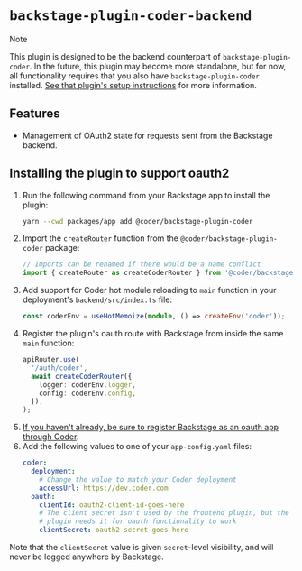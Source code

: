 # `backstage-plugin-coder-backend`

> [!NOTE]
> This plugin is designed to be the backend counterpart of `backstage-plugin-coder`. In the future, this plugin may become more standalone, but for now, all functionality requires that you also have `backstage-plugin-coder` installed. [See that plugin's setup instructions](../backstage-plugin-coder/README.md#setup) for more information.

## Features

- Management of OAuth2 state for requests sent from the Backstage backend.

## Installing the plugin to support oauth2

1. Run the following command from your Backstage app to install the plugin:
   ```bash
   yarn --cwd packages/app add @coder/backstage-plugin-coder
   ```
2. Import the `createRouter` function from the `@coder/backstage-plugin-coder` package:
   ```ts
   // Imports can be renamed if there would be a name conflict
   import { createRouter as createCoderRouter } from '@coder/backstage-plugin-coder-backend';
   ```
3. Add support for Coder hot module reloading to `main` function in your deployment's `backend/src/index.ts` file:
   ```ts
   const coderEnv = useHotMemoize(module, () => createEnv('coder'));
   ```
4. Register the plugin's oauth route with Backstage from inside the same `main` function:
   ```ts
   apiRouter.use(
     '/auth/coder',
     await createCoderRouter({
       logger: coderEnv.logger,
       config: coderEnv.config,
     }),
   );
   ```
5. [If you haven't already, be sure to register Backstage as an oauth app through Coder](https://coder.com/docs/admin/integrations/oauth2-provider).
6. Add the following values to one of your `app-config.yaml` files:
   ```yaml
   coder:
     deployment:
       # Change the value to match your Coder deployment
       accessUrl: https://dev.coder.com
     oauth:
       clientId: oauth2-client-id-goes-here
       # The client secret isn't used by the frontend plugin, but the backend
       # plugin needs it for oauth functionality to work
       clientSecret: oauth2-secret-goes-here
   ```

Note that the `clientSecret` value is given `secret`-level visibility, and will never be logged anywhere by Backstage.
